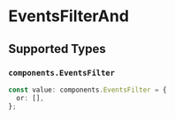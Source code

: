 # EventsFilterAnd


## Supported Types

### `components.EventsFilter`

```typescript
const value: components.EventsFilter = {
  or: [],
};
```


